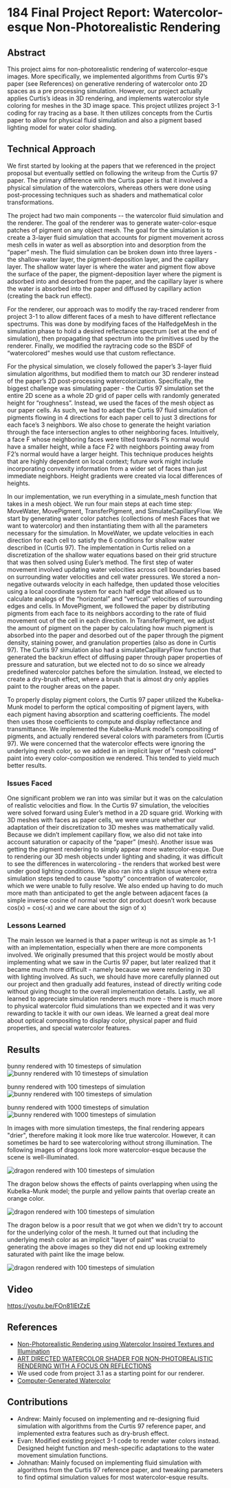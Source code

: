 # 184 Final Project Report: Watercolor-esque Non-Photorealistic Rendering

## Abstract
This project aims for non-photorealistic rendering of watercolor-esque images. More specifically, we implemented algorithms from Curtis 97’s paper (see References) on generative rendering of watercolor onto 2D spaces as a pre processing simulation. However, our project actually applies Curtis’s ideas in 3D rendering, and implements watercolor style coloring for meshes in the 3D image space. This project utilizes project 3-1 coding for ray tracing as a base. It then utilizes concepts from the Curtis paper to allow for physical fluid simulation and also a pigment based lighting model for water color shading. 

## Technical Approach
We first started by looking at the papers that we referenced in the project proposal but eventually settled on following the writeup from the Curtis 97 paper. The primary difference with the Curtis paper is that it involved a physical simulation of the watercolors, whereas others were done using post-processing techniques such as shaders and mathematical color transformations.

The project had two main components -- the watercolor fluid simulation and the renderer. The goal of the renderer was to generate water-color-esque patches of pigment on any object mesh. The goal for the simulation is to create a 3-layer fluid simulation that accounts for pigment movement across mesh cells in water as well as absorption into and desorption from the “paper” mesh. The fluid simulation can be broken down into three layers - the shallow-water layer, the pigment-deposition layer, and the capillary layer. The shallow water layer is where the water and pigment flow above the surface of the paper, the pigment-deposition layer where the pigment is adsorbed into and desorbed from the paper, and the capillary layer is where the water is absorbed into the paper and diffused by capillary action (creating the back run effect).

For the renderer, our approach was to modify the ray-traced renderer from project 3-1 to allow different faces of a mesh to have different reflectance spectrums. This was done by modifying faces of the HalfedgeMesh in the simulation phase to hold a desired reflectance spectrum (set at the end of simulation), then propagating that spectrum into the primitives used by the renderer. Finally, we modified the raytracing code so the BSDF of “watercolored” meshes would use that custom reflectance. 

For the physical simulation, we closely followed the paper’s 3-layer fluid simulation algorithms, but modified them to match our 3D renderer instead of the paper’s 2D post-processing watercolorization. Specifically, the biggest challenge was simulating paper - the Curtis 97 simulation set the entire 2D scene as a whole 2D grid of paper cells with randomly generated height for “roughness”. Instead, we used the faces of the mesh object as our paper cells. As such, we had to adapt the Curtis 97 fluid simulation of pigments flowing in 4 directions for each paper cell to just 3 directions for each face’s 3 neighbors. We also chose to generate the height variation through the face intersection angles to other neighboring faces. Intuitively, a face F whose neighboring faces were tilted towards F’s normal would have a smaller height, while a face F2 with neighbors pointing away from F2’s normal would have a larger height. This technique produces heights that are highly dependent on local context; future work might include incorporating convexity information from a wider set of faces than just immediate neighbors. Height gradients were created via local differences of heights.

In our implementation, we run everything in a simulate_mesh function that takes in a mesh object. We run four main steps at each time step: MoveWater, MovePigment, TransferPigment, and SimulateCapillaryFlow. We start by generating water color patches (collections of mesh Faces that we want to watercolor) and then instantiating them with all the parameters necessary for the simulation. In MoveWater, we update velocities in each direction for each cell to satisfy the 6 conditions for shallow water described in (Curtis 97). The implementation in Curtis relied on a discretization of the shallow water equations based on their grid structure that was then solved using Euler’s method. The first step of water movement involved updating water velocities across cell boundaries based on surrounding water velocities and cell water pressures. We stored a non-negative outwards velocity in each halfedge, then updated those velocities using a local coordinate system for each half edge that allowed us to calculate analogs of the “horizontal” and “vertical” velocities of surrounding edges and cells. In MovePigment, we followed the paper by distributing pigments from each face to its neighbors according to the rate of fluid movement out of the cell in each direction. In TransferPigment, we adjust the amount of pigment on the paper by calculating how much pigment is absorbed into the paper and desorbed out of the paper through the pigment density, staining power, and granulation properties (also as done in Curtis 97). The Curtis 97 simulation also had a simulateCapillaryFlow function that generated the backrun effect of diffusing paper through paper properties of pressure and saturation, but we elected not to do so since we already predefined watercolor patches before the simulation. Instead, we elected to create a dry-brush effect, where a brush that is almost dry only applies paint to the rougher areas on the paper.

To properly display pigment colors, the Curtis 97 paper utilized the Kubelka-Munk model to perform the optical compositing of pigment layers, with each pigment having absorption and scattering coefficients. The model then uses those coefficients to compute and display reflectance and transmittance. We implemented the Kubelka-Munk model’s compositing of pigments, and actually rendered several colors with parameters from (Curtis 97). We were concerned that the watercolor effects were ignoring the underlying mesh color, so we added in an implicit layer of "mesh colored" paint into every color-composition we rendered. This tended to yield much better results.

### Issues Faced

One significant problem we ran into was similar but it was on the calculation of realistic velocities and flow. In the Curtis 97 simulation, the velocities were solved forward using Euler’s method in a 2D square grid.  Working with 3D meshes with faces as paper cells, we were unsure whether our adaptation of their discretization to 3D meshes was mathematically valid. Because we didn’t implement capillary flow, we also did not take into account saturation or capacity of the “paper” (mesh). Another issue was getting the pigment rendering to simply appear more watercolor-esque. Due to rendering our 3D mesh objects under lighting and shading, it was difficult to see the differences in watercoloring - the renders that worked best were under good lighting conditions. We also ran into a slight issue where extra simulation steps tended to cause “spotty” concentration of watercolor, which we were unable to fully resolve. We also ended up having to do much more math than anticipated to get the angle between adjacent faces (a simple inverse cosine of normal vector dot product doesn’t work because cos(x) = cos(-x) and we care about the sign of x)

### Lessons Learned
The main lesson we learned is that a paper writeup is not as simple as 1-1 with an implementation, especially when there are more components involved. We originally presumed that this project would be mostly about implementing what we saw in the Curtis 97 paper, but later realized that it became much more difficult - namely because we were rendering in 3D with lighting involved. As such, we should have more carefully planned out our project and then gradually add features, instead of directly writing code without giving thought to the overall implementation details. Lastly, we all learned to appreciate simulation renderers much more - there is much more to physical watercolor fluid simulations than we expected and it was very rewarding to tackle it with our own ideas. We learned a great deal more about optical compositing to display color, physical paper and fluid properties, and special watercolor features.

## Results
bunny rendered with 10 timesteps of simulation
![bunny rendered with 10 timesteps of simulation](/docs/images/bunny_10.png)

bunny rendered with 100 timesteps of simulation
![bunny rendered with 100 timesteps of simulation](/docs/images/bunny_100.png)

bunny rendered with 1000 timesteps of simulation
![bunny rendered with 1000 timesteps of simulation](/docs/images/bunny_1000.png)

In images with more simulation timesteps, the final rendering appears "drier", therefore making it look more like true watercolor.
However, it can sometimes be hard to see watercoloring without strong illumination. The following images of dragons look more watercolor-esque because the scene is well-illuminated.

![dragon rendered with 100 timesteps of simulation](/docs/images/dragon_64_32_colorful.png)

The dragon below shows the effects of paints overlapping when using the Kubelka-Munk model; the purple and yellow paints that overlap create an orange color.

![dragon rendered with 100 timesteps of simulation](/docs/images/dragon_64_32_overlap_100.png)

The dragon below is a poor result that we got when we didn't try to account for the underlying color of the mesh. It turned out that including the underlying mesh color as an implicit "layer of paint" was crucial to generating the above images so they did not end up looking extremely saturated with paint like the image below.

![dragon rendered with 100 timesteps of simulation](184final/docs/images/dragon_64_32_no_meshbias_100.png)

## Video
https://youtu.be/FOn81lEtZzE

## References
* [Non-Photorealistic Rendering
using Watercolor Inspired Textures and Illumination](https://www.dimap.ufrn.br/~motta/dim102/Projetos/NPR/Lume_PG01.pdf)
* [ART DIRECTED WATERCOLOR SHADER FOR NON-PHOTOREALISTIC
RENDERING WITH A FOCUS ON REFLECTIONS](https://core.ac.uk/download/pdf/154406433.pdf)
* We used code from project 3.1 as a starting point for our renderer.
* [Computer-Generated Watercolor](https://www.cs.princeton.edu/courses/archive/fall00/cs597b/papers/curtis97.pdf)

## Contributions
* Andrew: Mainly focused on implementing and re-designing fluid simulation with algorithms from the Curtis 97 reference paper, and implemented extra features such as dry-brush effect.
* Evan: Modified existing project 3-1 code to render water colors instead. Designed height function and mesh-specific adaptations to the water movement simulation functions.
* Johnathan: Mainly focused on implementing fluid simulation with algorithms from the Curtis 97 reference paper, and tweaking parameters to find optimal simulation values for most watercolor-esque results.
